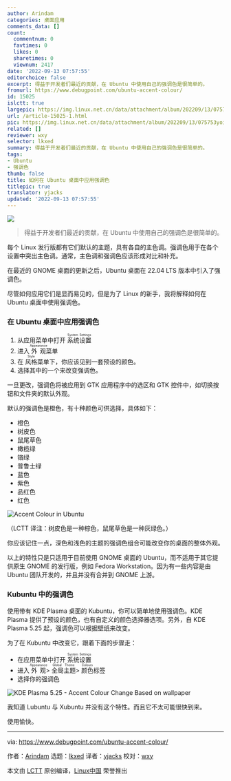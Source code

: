 ```yaml
---
author: Arindam
categories: 桌面应用
comments_data: []
count:
  commentnum: 0
  favtimes: 0
  likes: 0
  sharetimes: 0
  viewnum: 2417
date: '2022-09-13 07:57:55'
editorchoice: false
excerpt: 得益于开发者们最近的贡献，在 Ubuntu 中使用自己的强调色是很简单的。
fromurl: https://www.debugpoint.com/ubuntu-accent-colour/
id: 15025
islctt: true
largepic: https://img.linux.net.cn/data/attachment/album/202209/13/075753yoi4j2ozozkkxmmk.jpg
url: /article-15025-1.html
pic: https://img.linux.net.cn/data/attachment/album/202209/13/075753yoi4j2ozozkkxmmk.jpg.thumb.jpg
related: []
reviewer: wxy
selector: lkxed
summary: 得益于开发者们最近的贡献，在 Ubuntu 中使用自己的强调色是很简单的。
tags:
- Ubuntu
- 强调色
thumb: false
title: 如何在 Ubuntu 桌面中应用强调色
titlepic: true
translator: yjacks
updated: '2022-09-13 07:57:55'
---
```


![](/data/attachment/album/202209/13/075753yoi4j2ozozkkxmmk.jpg)



> 
> 得益于开发者们最近的贡献，在 Ubuntu 中使用自己的强调色是很简单的。
> 
> 
> 


每个 Linux 发行版都有它们默认的主题，具有各自的主色调。强调色用于在各个设置中突出主色调。通常，主色调和强调色应该形成对比和补充。


在最近的 GNOME 桌面的更新之后，Ubuntu 桌面在 22.04 LTS 版本中引入了强调色。


尽管如何应用它们是显而易见的，但是为了 Linux 的新手，我将解释如何在 Ubuntu 桌面中使用强调色。


### 在 Ubuntu 桌面中应用强调色


1. 从应用菜单中打开 <ruby> 系统设置 <rt>  System Settings </rt></ruby>
2. 进入 <ruby> 外观 <rt>  Appearance </rt></ruby> 菜单
3. 在 <ruby> 风格 <rt>  Style </rt></ruby> 菜单下，你应该见到一套预设的颜色。
4. 选择其中的一个来改变强调色。


一旦更改，强调色将被应用到 GTK 应用程序中的选区和 GTK 控件中，如切换按钮和文件夹的默认外观。


默认的强调色是橙色，有十种颜色可供选择，具体如下：


* 橙色
* 树皮色
* 鼠尾草色
* 橄榄绿
* 铬绿
* 普鲁士绿
* 蓝色
* 紫色
* 品红色
* 红色


![Accent Colour in Ubuntu](/data/attachment/album/202209/13/075755lkdfojgc8jo8nhoq.jpg)


（LCTT 译注：树皮色是一种棕色，鼠尾草色是一种灰绿色。）


你应该记住一点，深色和浅色的主题的强调色组合可能改变你的桌面的整体外观。


以上的特性只是只适用于目前使用 GNOME 桌面的 Ubuntu，而不适用于其它提供原生 GNOME 的发行版，例如 Fedora Workstation。因为有一些内容是由 Ubuntu 团队开发的，并且并没有合并到 GNOME 上游。


### Kubuntu 中的强调色


使用带有 KDE Plasma 桌面的 Kubuntu，你可以简单地使用强调色。KDE Plasma 提供了预设的颜色，也有自定义的颜色选择器选项。另外，自 KDE Plasma 5.25 起，强调色可以根据壁纸来改变。


为了在 Kubuntu 中改变它，跟着下面的步骤走：


* 在应用菜单中打开 <ruby> 系统设置 <rt>  System Settings </rt></ruby>
* 进入 <ruby> 外观 <rt>  Appearance </rt></ruby> > <ruby> 全局主题 <rt>  Global Theme </rt></ruby> > <ruby> 颜色 <rt>  Colours </rt></ruby> 标签
* 选择你的强调色


![KDE Plasma 5.25 - Accent Colour Change Based on wallpaper](/data/attachment/album/202209/13/075756h8ehqz9eofvet98r.jpg)


我知道 Lubuntu 与 Xubuntu 并没有这个特性。而且它不太可能很快到来。


使用愉快。




---


via: <https://www.debugpoint.com/ubuntu-accent-colour/>


作者：[Arindam](https://www.debugpoint.com/author/admin1/) 选题：[lkxed](https://github.com/lkxed) 译者：[yjacks](https://github.com/yjacks) 校对：[wxy](https://github.com/wxy)


本文由 [LCTT](https://github.com/LCTT/TranslateProject) 原创编译，[Linux中国](https://linux.cn/) 荣誉推出